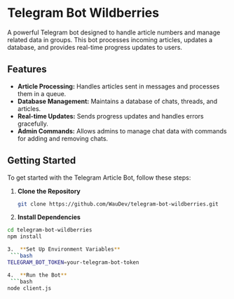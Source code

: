 # Telegram Bot Wildberries

A powerful Telegram bot designed to handle article numbers and manage related data in groups. This bot processes incoming articles, updates a database, and provides real-time progress updates to users.

## Features

- **Article Processing:** Handles articles sent in messages and processes them in a queue.
- **Database Management:** Maintains a database of chats, threads, and articles.
- **Real-time Updates:** Sends progress updates and handles errors gracefully.
- **Admin Commands:** Allows admins to manage chat data with commands for adding and removing chats.

## Getting Started

To get started with the Telegram Article Bot, follow these steps:

1. **Clone the Repository**

   ```bash
   git clone https://github.com/WauDev/telegram-bot-wildberries.git

 2. **Install Dependencies**
  ```bash
cd telegram-bot-wildberries
npm install

 3.  **Set Up Environment Variables**
   ```bash
TELEGRAM_BOT_TOKEN=your-telegram-bot-token

4.  **Run the Bot**
   ```bash
node client.js
 



